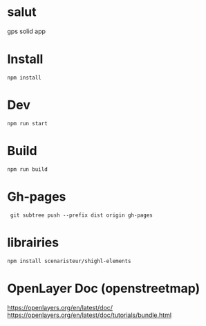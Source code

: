 # salut
gps solid app

# Install
```
npm install

```
# Dev
```
npm run start

```
# Build
```
npm run build

```
# Gh-pages

```
 git subtree push --prefix dist origin gh-pages
```
# librairies
```
npm install scenaristeur/shighl-elements

```
# OpenLayer Doc (openstreetmap)
https://openlayers.org/en/latest/doc/
https://openlayers.org/en/latest/doc/tutorials/bundle.html

